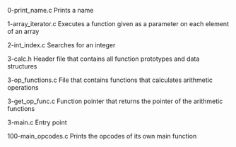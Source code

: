 0-print_name.c	Prints a name

1-array_iterator.c     Executes a function given as a parameter on each element of an array

2-int_index.c	       Searches for an integer

3-calc.h	       Header file that contains all function prototypes and data structures

3-op_functions.c       File that contains functions that calculates arithmetic operations

3-get_op_func.c	       Function pointer that returns the pointer of the arithmetic functions

3-main.c	       Entry point

100-main_opcodes.c     Prints the opcodes of its own main function
